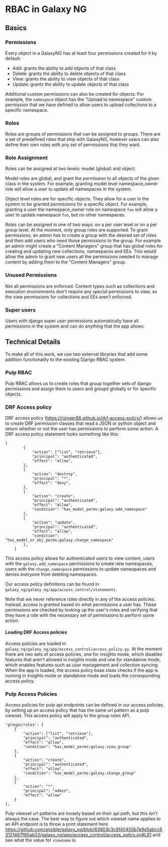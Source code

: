 # RBAC in Galaxy NG

## Basics

### Permissions

Every object in a GalaxyNG has at least four permissions created for it by default:
- Add: grants the ability to add objects of that class
- Delete: grants the ability to delete objects of that class
- View: grants the ability to view objects of that class
- Update: grants the ability to update objects of that class

Additional custom permissions can also be created for objects. For example, the `namespace` object has the "Upload to namespace" custom permission that we have defined to allow users to upload collections to a specific namespace.

### Roles

Roles are groups of permissions that can be assigned to groups. There are a set of predefined roles that ship with GalaxyNG, however users can also define their own roles with any set of permissions that they want.

### Role Assignment

Roles can be assigned at two levels: model (global) and object.

Model roles are global, and grant the permission to all objects of the given class in the system. For example, granting model level namespace_owner role will allow a user to update all namespaces in the system.

Object level roles are for specific objects. They allow for a user in the system to be granted permissions for a specific object. For example, granting a user the namespace_owner role on namespace `foo` will allow a user to update namespace `foo`, but no other namespaces.

Roles can be assigned in one of two ways: on a per user level or on a per group level. At the moment, only group roles are supported. To grant permissions, an admin has to create a group with the desired set of roles and then add users who need those permissions to the group. For example an admin might create a "Content Managers" group that has global roles for creating and updating new collections, namespaces and EEs. This would allow the admin to grant new users all the permissions needed to manage content by adding them to the "Content Managers" group.

### Unused Permissions

Not all permissions are enforced. Content types such as collections and execution environments don't require any special permissions to view, so the view permissions for collections and EEs aren't enforced.

### Super users

Users with django super user permissions automatically have all permissions in the system and can do anything that the app allows.

## Technical Details

To make all of this work, we use two external libraries that add some addition functionality to the existing Django RBAC system.

### Pulp RBAC

Pulp RBAC allows us to create roles that group together sets of django permissions and assign them to users and groups globally or for specific objects.

### DRF Access policy

DRF access policy (https://rsinger86.github.io/drf-access-policy/) allows us to create DRF permission classes that read a JSON or python object and return whether or not the user has permissions to perform some action. A DRF access policy statement looks something like this:

```
[
        {
            "action": ["list", "retrieve"],
            "principal": "authenticated",
            "effect": "allow",
        },
        {
            "action": "destroy",
            "principal": "*",
            "effect": "deny",
        },
        {
            "action": "create",
            "principal": "authenticated",
            "effect": "allow",
            "condition": "has_model_perms:galaxy.add_namespace"
        },
        {
            "action": "update",
            "principal": "authenticated",
            "effect": "allow",
            "condition": "has_model_or_obj_perms:galaxy.change_namespace"
        },
    ]
```

This access policy allows for authenticated users to view content, users with the `galaxy.add_namespace` permissions to create new namespaces, users with the `change_namespace` permissions to update namespaces and denies everyone from deleting namespaces.

Our access policy definitions can be found in `galaxy_ng/galaxy_ng/app/access_control/statements`.

Note that we never reference roles directly in any of the access policies. Instead, access is granted based on what permissions a user has. Those permissions are checked by looking up the user's roles and verifying that they have a role with the necessary set of permissions to perform some action.

#### Loading DRF Access policies

Access policies are loaded in `galaxy_ng/galaxy_ng/app/access_control/access_policy.py`. At the moment there are two sets of access policies, one for insights mode, which disables features that aren't allowed in insights mode and one for standalone mode, which enables features such as user management and collection syncing. When the app is loaded, the access policy base class checks if the app is running in insights mode or standalone mode and loads the corresponding access policy.

### Pulp Access Policies

Access policies for pulp api endpoints can be defined in our access policies by setting up an access policy that has the same url pattern as a pulp viewset. This access policy will apply to the group roles API.

```
'groups/roles': [
    {
        "action": ["list", "retrieve"],
        "principal": "authenticated",
        "effect": "allow",
        "condition": "has_model_perms:galaxy.view_group"
    },
    {
        "action": "create",
        "principal": "authenticated",
        "effect": "allow",
        "condition": "has_model_perms:galaxy.change_group"
    },
    {
        "action": "*",
        "principal": "admin",
        "effect": "allow"
    }
],
```

Pulp viewset url patterns are loosely based on their api path, but this isn't always the case. The best way to figure out which viewset name applies to an API endpoint is to throw a print statement here https://github.com/ansible/galaxy_ng/blob/63803c3c8f40450b7e9e5abcc63121487f80ab33/galaxy_ng/app/access_control/access_policy.py#L81 and see what the value for `viewname` is.